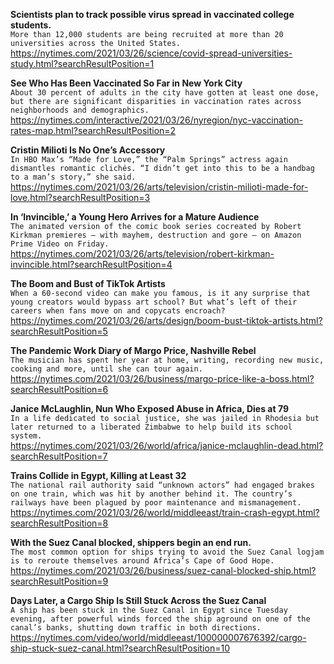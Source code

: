**Scientists plan to track possible virus spread in vaccinated college students.**\
`More than 12,000 students are being recruited at more than 20 universities across the United States.`\
https://nytimes.com/2021/03/26/science/covid-spread-universities-study.html?searchResultPosition=1

**See Who Has Been Vaccinated So Far in New York City**\
`About 30 percent of adults in the city have gotten at least one dose, but there are significant disparities in vaccination rates across neighborhoods and demographics.`\
https://nytimes.com/interactive/2021/03/26/nyregion/nyc-vaccination-rates-map.html?searchResultPosition=2

**Cristin Milioti Is No One’s Accessory**\
`In HBO Max’s “Made for Love,” the “Palm Springs” actress again dismantles romantic clichés. “I didn’t get into this to be a handbag to a man’s story,” she said.`\
https://nytimes.com/2021/03/26/arts/television/cristin-milioti-made-for-love.html?searchResultPosition=3

**In ‘Invincible,’ a Young Hero Arrives for a Mature Audience**\
`The animated version of the comic book series cocreated by Robert Kirkman premieres — with mayhem, destruction and gore — on Amazon Prime Video on Friday.`\
https://nytimes.com/2021/03/26/arts/television/robert-kirkman-invincible.html?searchResultPosition=4

**The Boom and Bust of TikTok Artists**\
`When a 60-second video can make you famous, is it any surprise that young creators would bypass art school? But what’s left of their careers when fans move on and copycats encroach?`\
https://nytimes.com/2021/03/26/arts/design/boom-bust-tiktok-artists.html?searchResultPosition=5

**The Pandemic Work Diary of Margo Price, Nashville Rebel**\
`The musician has spent her year at home, writing, recording new music, cooking and more, until she can tour again.`\
https://nytimes.com/2021/03/26/business/margo-price-like-a-boss.html?searchResultPosition=6

**Janice McLaughlin, Nun Who Exposed Abuse in Africa, Dies at 79**\
`In a life dedicated to social justice, she was jailed in Rhodesia but later returned to a liberated Zimbabwe to help build its school system.`\
https://nytimes.com/2021/03/26/world/africa/janice-mclaughlin-dead.html?searchResultPosition=7

**Trains Collide in Egypt, Killing at Least 32**\
`The national rail authority said “unknown actors” had engaged brakes on one train, which was hit by another behind it. The country’s railways have been plagued by poor maintenance and mismanagement.`\
https://nytimes.com/2021/03/26/world/middleeast/train-crash-egypt.html?searchResultPosition=8

**With the Suez Canal blocked, shippers begin an end run.**\
`The most common option for ships trying to avoid the Suez Canal logjam is to reroute themselves around Africa’s Cape of Good Hope.`\
https://nytimes.com/2021/03/26/business/suez-canal-blocked-ship.html?searchResultPosition=9

**Days Later, a Cargo Ship Is Still Stuck Across the Suez Canal**\
`A ship has been stuck in the Suez Canal in Egypt since Tuesday evening, after powerful winds forced the ship aground on one of the canal’s banks, shutting down traffic in both directions.`\
https://nytimes.com/video/world/middleeast/100000007676392/cargo-ship-stuck-suez-canal.html?searchResultPosition=10

